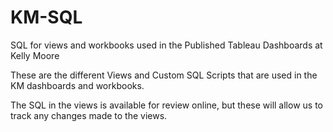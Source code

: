 # KM-SQL
SQL for views and workbooks used in the Published Tableau Dashboards at Kelly Moore


These are the different Views and Custom SQL Scripts that are used in the KM dashboards and workbooks. 

The SQL in the views is available for review online, but these will allow us to track any changes made to the views.

